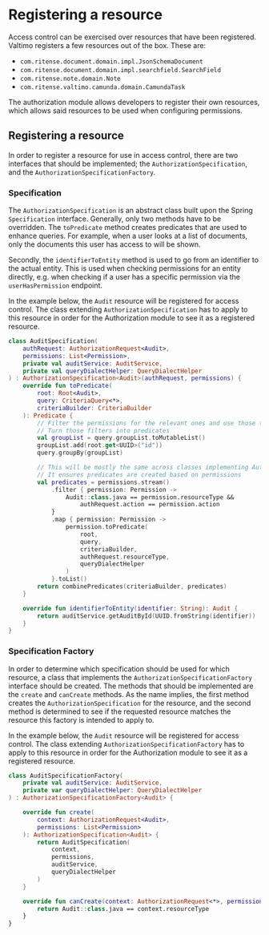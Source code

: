 # Registering a resource

Access control can be exercised over resources that have been registered. Valtimo registers a few resources out of 
the box. These are:
- `com.ritense.document.domain.impl.JsonSchemaDocument`
- `com.ritense.document.domain.impl.searchfield.SearchField`
- `com.ritense.note.domain.Note`
- `com.ritense.valtimo.camunda.domain.CamundaTask`

The authorization module allows developers to register their own resources, which allows said resources to be used when
configuring permissions.

## Registering a resource

In order to register a resource for use in access control, there are two interfaces that should be implemented; the
`AuthorizationSpecification`, and the `AuthorizationSpecificationFactory`.

### Specification
The `AuthorizationSpecification` is an abstract class built upon the Spring `Specification` interface. Generally, only
two methods have to be overridden. The `toPredicate` method creates predicates that are used to enhance queries. For
example, when a user looks at a list of documents, only the documents this user has access to will be shown.

Secondly, the `identifierToEntity` method is used to go from an identifier to the actual entity. This is used when
checking permissions for an entity directly, e.g. when checking if a user has a specific permission via the 
`userHasPermission` endpoint.

In the example below, the `Audit` resource will be registered for access control. The class extending 
`AuthorizationSpecification` has to apply to this resource in order for the Authorization module to see it as a
registered resource.

```kotlin
class AuditSpecification(
    authRequest: AuthorizationRequest<Audit>,
    permissions: List<Permission>,
    private val auditService: AuditService,
    private val queryDialectHelper: QueryDialectHelper
) : AuthorizationSpecification<Audit>(authRequest, permissions) {
    override fun toPredicate(
        root: Root<Audit>,
        query: CriteriaQuery<*>,
        criteriaBuilder: CriteriaBuilder
    ): Predicate {
        // Filter the permissions for the relevant ones and use those to  find the filters that are required
        // Turn those filters into predicates
        val groupList = query.groupList.toMutableList()
        groupList.add(root.get<UUID>("id"))
        query.groupBy(groupList)

        // This will be mostly the same across classes implementing AuthorizationSpecification
        // It ensures predicates are created based on permissions
        val predicates = permissions.stream()
            .filter { permission: Permission ->
                Audit::class.java == permission.resourceType &&
                    authRequest.action == permission.action
            }
            .map { permission: Permission ->
                permission.toPredicate(
                    root,
                    query,
                    criteriaBuilder,
                    authRequest.resourceType,
                    queryDialectHelper
                )
            }.toList()
        return combinePredicates(criteriaBuilder, predicates)
    }

    override fun identifierToEntity(identifier: String): Audit {
        return auditService.getAuditById(UUID.fromString(identifier))
    }
}
```

### Specification Factory

In order to determine which specification should be used for which resource, a class
that implements the `AuthorizationSpecificationFactory` interface should be created. The methods that should be
implemented are the `create` and `canCreate` methods. As the name implies, the first method creates the 
`AuthorizationSpecification` for the resource, and the second method is determined to see if the requested resource
matches the resource this factory is intended to apply to.

In the example below, the `Audit` resource will be registered for access control. The  class extending
`AuthorizationSpecificationFactory` has to apply to this resource in order for the Authorization module to see it as a
registered resource.

```kotlin
class AuditSpecificationFactory(
    private val auditService: AuditService,
    private var queryDialectHelper: QueryDialectHelper
) : AuthorizationSpecificationFactory<Audit> {

    override fun create(
        context: AuthorizationRequest<Audit>,
        permissions: List<Permission>
    ): AuthorizationSpecification<Audit> {
        return AuditSpecification(
            context,
            permissions,
            auditService,
            queryDialectHelper
        )
    }

    override fun canCreate(context: AuthorizationRequest<*>, permissions: List<Permission>): Boolean {
        return Audit::class.java == context.resourceType
    }
}
```
